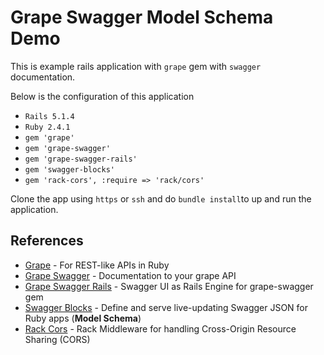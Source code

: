 # Grape Swagger Model Schema Demo
This is example rails application with `grape` gem with `swagger` documentation.

Below is the configuration of this application

- ``Rails 5.1.4``
- ``Ruby 2.4.1``
- ``gem 'grape'``
- ``gem 'grape-swagger'``
- ``gem 'grape-swagger-rails'``
- ``gem 'swagger-blocks'``
- ``gem 'rack-cors', :require => 'rack/cors'``

Clone the app using `https` or `ssh` and do `bundle install`to up and run the application.

## References

* [Grape] - For REST-like APIs in Ruby
* [Grape Swagger] - Documentation to your grape API
* [Grape Swagger Rails] - Swagger UI as Rails Engine for grape-swagger gem
* [Swagger Blocks] - Define and serve live-updating Swagger JSON for Ruby apps (**Model Schema**)
* [Rack Cors] - Rack Middleware for handling Cross-Origin Resource Sharing (CORS)

[Grape]: <https://github.com/ruby-grape/grape>
[Grape Swagger]: <https://github.com/ruby-grape/grape-swagger>
[Grape Swagger Rails]: <https://github.com/ruby-grape/grape-swagger-rails>
[Swagger Blocks]: <https://github.com/fotinakis/swagger-blocks>
[Rack Cors]: <https://github.com/cyu/rack-cors>
